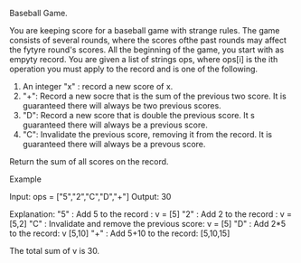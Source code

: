 Baseball Game. 

You are keeping score for a baseball game with strange rules. The game consists of several rounds, where the scores ofthe past rounds may affect the fytyre round's scores.
All the beginning of the game, you start with as empyty record. You are given a list of strings ops, where ops[i] is the ith operation you must apply to the record and is one of the following.
1) An integer "x" : record a new score of x.
2) "+": Record a new socre that is the sum of the previous two score. It is guaranteed there will always be two previous scores.
3) "D": Record a new score that is double the previous score. It s guaranteed there will always be a previous score. 
4) "C": Invalidate the previous score, removing it from the record. It is guaranteed there will always be a prevous score.

 Return the sum of all scores on the record.

Example

Input: ops = ["5","2","C","D","+"]
Output: 30

Explanation:
"5" : Add 5 to the record : v = [5]
"2" : Add 2 to the record : v = [5,2]
"C" : Invalidate and remove the previous score: v = [5]
"D" : Add 2*5 to the record: v [5,10]
"+" : Add 5+10 to the record: [5,10,15]

The total sum of v is 30.
